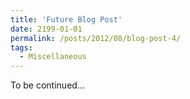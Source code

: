 ```yaml
---
title: 'Future Blog Post'
date: 2199-01-01
permalink: /posts/2012/08/blog-post-4/
tags:
  - Miscellaneous
---
```


To be continued...
